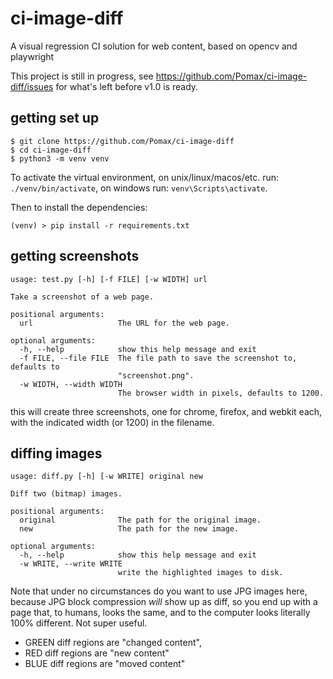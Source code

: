 # ci-image-diff

A visual regression CI solution for web content, based on opencv and playwright

This project is still in progress, see https://github.com/Pomax/ci-image-diff/issues for what's left before v1.0 is ready.

## getting set up

```
$ git clone https://github.com/Pomax/ci-image-diff
$ cd ci-image-diff
$ python3 -m venv venv
```

To activate the virtual environment, on unix/linux/macos/etc.
run: `./venv/bin/activate`, on windows run: `venv\Scripts\activate`.

Then to install the dependencies:

```
(venv) > pip install -r requirements.txt
```


## getting screenshots

```
usage: test.py [-h] [-f FILE] [-w WIDTH] url

Take a screenshot of a web page.

positional arguments:
  url                   The URL for the web page.

optional arguments:
  -h, --help            show this help message and exit
  -f FILE, --file FILE  The file path to save the screenshot to, defaults to
                        "screenshot.png".
  -w WIDTH, --width WIDTH
                        The browser width in pixels, defaults to 1200.
```

this will create three screenshots, one for chrome, firefox,
and webkit each, with the indicated width (or 1200) in the
filename.


## diffing images
```
usage: diff.py [-h] [-w WRITE] original new

Diff two (bitmap) images.

positional arguments:
  original              The path for the original image.
  new                   The path for the new image.

optional arguments:
  -h, --help            show this help message and exit
  -w WRITE, --write WRITE
                        write the highlighted images to disk.
```

Note that under no circumstances do you want to use JPG images
here, because JPG block compression _will_ show up as diff, so
you end up with a page that, to humans, looks the same, and to
the computer looks literally 100% different. Not super useful.

- GREEN diff regions are "changed content", 
- RED diff regions are "new content"
- BLUE diff regions are "moved content"
